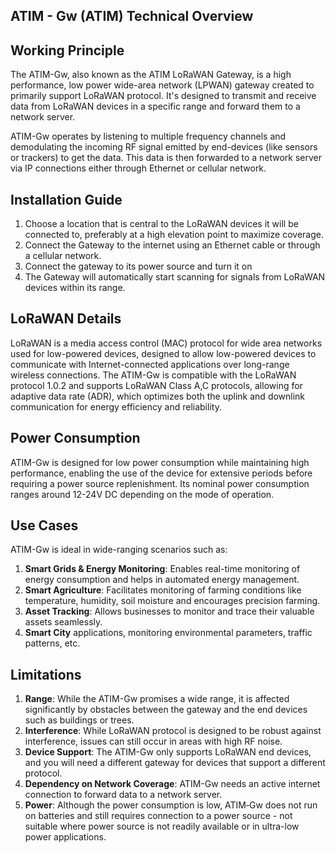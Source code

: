 ## ATIM - Gw (ATIM) Technical Overview

## Working Principle

The ATIM-Gw, also known as the ATIM LoRaWAN Gateway, is a high performance, low power wide-area network (LPWAN) gateway created to primarily support LoRaWAN protocol. It's designed to transmit and receive data from LoRaWAN devices in a specific range and forward them to a network server. 

ATIM-Gw operates by listening to multiple frequency channels and demodulating the incoming RF signal emitted by end-devices (like sensors or trackers) to get the data. This data is then forwarded to a network server via IP connections either through Ethernet or cellular network.

## Installation Guide

1. Choose a location that is central to the LoRaWAN devices it will be connected to, preferably at a high elevation point to maximize coverage.
2. Connect the Gateway to the internet using an Ethernet cable or through a cellular network.
3. Connect the gateway to its power source and turn it on
4. The Gateway will automatically start scanning for signals from LoRaWAN devices within its range.

## LoRaWAN Details

LoRaWAN is a media access control (MAC) protocol for wide area networks used for low-powered devices, designed to allow low-powered devices to communicate with Internet-connected applications over long-range wireless connections. The ATIM-Gw is compatible with the LoRaWAN protocol 1.0.2 and supports LoRaWAN Class A,C protocols, allowing for adaptive data rate (ADR), which optimizes both the uplink and downlink communication for energy efficiency and reliability.

## Power Consumption

ATIM-Gw is designed for low power consumption while maintaining high performance, enabling the use of the device for extensive periods before requiring a power source replenishment. Its nominal power consumption ranges around 12-24V DC depending on the mode of operation.

## Use Cases

ATIM-Gw is ideal in wide-ranging scenarios such as:
1. **Smart Grids & Energy Monitoring**: Enables real-time monitoring of energy consumption and helps in automated energy management.
2. **Smart Agriculture**: Facilitates monitoring of farming conditions like temperature, humidity, soil moisture and encourages precision farming.
3. **Asset Tracking**: Allows businesses to monitor and trace their valuable assets seamlessly.
4. **Smart City** applications, monitoring environmental parameters, traffic patterns, etc.

## Limitations

1. **Range**: While the ATIM-Gw promises a wide range, it is affected significantly by obstacles between the gateway and the end devices such as buildings or trees.
2. **Interference**: While LoRaWAN protocol is designed to be robust against interference, issues can still occur in areas with high RF noise.
3. **Device Support**: The ATIM-Gw only supports LoRaWAN end devices, and you will need a different gateway for devices that support a different protocol.
4. **Dependency on Network Coverage**: ATIM-Gw needs an active internet connection to forward data to a network server.
5. **Power**: Although the power consumption is low, ATIM‐Gw does not run on batteries and still requires connection to a power source - not suitable where power source is not readily available or in ultra-low power applications.